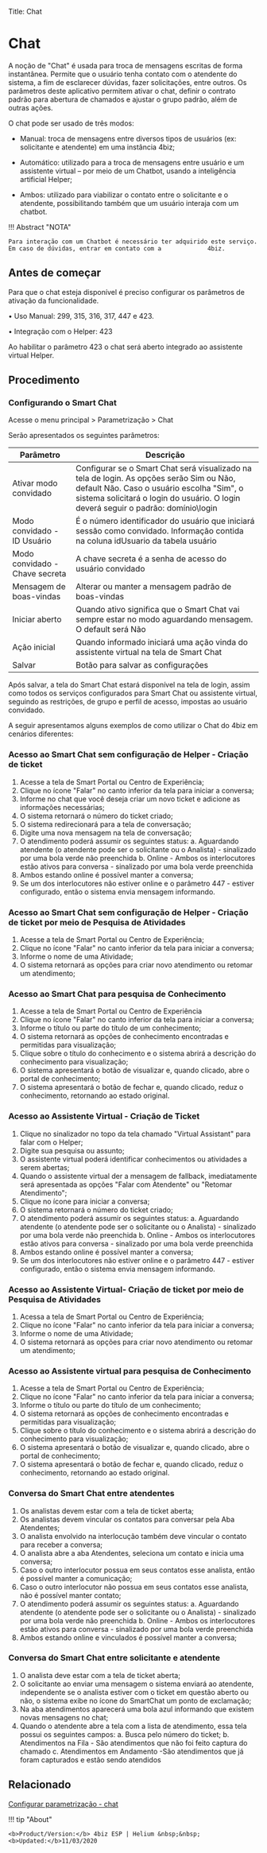 Title: Chat
# Chat

A noção de "Chat" é usada para troca de mensagens escritas de forma instantânea.
Permite que o usuário tenha contato com o atendente do sistema, a fim de
esclarecer dúvidas, fazer solicitações, entre outros. Os parâmetros deste
aplicativo permitem ativar o chat, definir o contrato padrão para abertura de
chamados e ajustar o grupo padrão, além de outras ações.

O chat pode ser usado de três modos:

-   Manual: troca de mensagens entre diversos tipos de usuários (ex: solicitante
    e atendente) em uma instância 4biz;

-   Automático: utilizado para a troca de mensagens entre usuário e um
    assistente virtual – por meio de um Chatbot, usando a inteligência
    artificial Helper;

-   Ambos: utilizado para viabilizar o contato entre o solicitante e o
    atendente, possibilitando também que um usuário interaja com um chatbot.

!!! Abstract "NOTA"
    
    Para interação com um Chatbot é necessário ter adquirido este serviço. Em caso de dúvidas, entrar em contato com a             4biz.

## Antes de começar

Para que o chat esteja disponível é preciso configurar os parâmetros de ativação da funcionalidade.

•	Uso Manual: 299, 315, 316, 317, 447 e 423.

•	Integração com o Helper: 423

Ao habilitar o parâmetro 423 o chat será aberto integrado ao assistente virtual Helper.

## Procedimento

### Configurando o Smart Chat

Acesse o menu principal > Parametrização > Chat

Serão apresentados os seguintes parâmetros:

|Parâmetro|Descrição|
|---------|---------|
|Ativar modo convidado| Configurar se o Smart Chat será visualizado na tela de login. As opções serão Sim ou Não, default Não. Caso o usuário escolha "Sim", o sistema solicitará o login do usuário. O login deverá seguir o padrão: domínio\\login|
|Modo convidado - ID Usuário| É o número identificador do usuário que iniciará sessão como convidado. Informação contida na coluna idUsuario da tabela usuário|
|Modo convidado - Chave secreta| A chave secreta é a senha de acesso do usuário convidado|
|Mensagem de boas-vindas| Alterar ou manter a mensagem padrão de boas-vindas|
|Iniciar aberto| Quando ativo significa que o Smart Chat vai sempre estar no modo aguardando mensagem. O default será Não|
|Ação inicial| Quando informado iniciará uma ação vinda do assistente virtual na tela de Smart Chat|
|Salvar| Botão para salvar as configurações|

Após salvar, a tela do Smart Chat estará disponível na tela de login, assim como todos os serviços configurados para Smart Chat ou assistente virtual, seguindo as restrições, de grupo e perfil de acesso, impostas ao usuário convidado.


A seguir apresentamos alguns exemplos de como utilizar o Chat do 4biz em cenários diferentes:

### Acesso ao Smart Chat sem configuração de Helper - Criação de ticket

1. Acesse a tela de Smart Portal ou Centro de Experiência;
2. Clique no ícone "Falar" no canto inferior da tela para iniciar a conversa;
3. Informe no chat que você deseja criar um novo ticket e adicione as informações necessárias;
4. O sistema retornará o número do ticket criado;
5. O sistema redirecionará para a tela de conversação;
6. Digite uma nova mensagem na tela de conversação;
7. O atendimento poderá assumir os seguintes status:
   a. Aguardando atendente (o atendente pode ser o solicitante ou o Analista) - sinalizado por uma bola verde não preenchida
   b. Online - Ambos os interlocutores estão ativos para conversa - sinalizado por uma bola verde preenchida
8. Ambos estando online é possível manter a conversa;
9. Se um dos interlocutores não estiver online e o parâmetro 447 - estiver configurado, então o sistema envia mensagem informando.

### Acesso ao Smart Chat sem configuração de Helper - Criação de ticket por meio de Pesquisa de Atividades

1. Acesse a tela de Smart Portal ou Centro de Experiência;
2. Clique no ícone "Falar" no canto inferior da tela para iniciar a conversa;
3. Informe o nome de uma Atividade;
4. O sistema retornará as opções para criar novo atendimento ou retomar um atendimento;

### Acesso ao Smart Chat para pesquisa de Conhecimento

1. Acesse a tela de Smart Portal ou Centro de Experiência
2. Clique no ícone "Falar" no canto inferior da tela para iniciar a conversa;
3. Informe o título ou parte do título de um conhecimento;
4. O sistema retornará as opções de conhecimento encontradas e permitidas para visualização;
5. Clique sobre o título do conhecimento e o sistema abrirá a descrição do conhecimento para visualização;
6. O sistema apresentará o botão de visualizar e, quando clicado, abre o portal de conhecimento;
7. O sistema apresentará o botão de fechar e, quando clicado, reduz o conhecimento, retornando ao estado original.

### Acesso ao Assistente Virtual - Criação de Ticket

1. Clique no sinalizador no topo da tela chamado "Virtual Assistant" para falar com o Helper;
2. Digite sua pesquisa ou assunto;
3. O assistente virtual poderá identificar conhecimentos ou atividades a serem abertas;
4. Quando o assistente virtual der a mensagem de fallback, imediatamente será apresentada as opções "Falar com Atendente" ou "Retomar Atendimento";
5. Clique no ícone para iniciar a conversa;
6. O sistema retornará o número do ticket criado;
7. O atendimento poderá assumir os seguintes status:
   a. Aguardando atendente (o atendente pode ser o solicitante ou o Analista) - sinalizado por uma bola verde não preenchida
   b. Online - Ambos os interlocutores estão ativos para conversa - sinalizado por uma bola verde preenchida
8. Ambos estando online é possível manter a conversa;
9. Se um dos interlocutores não estiver online e o parâmetro 447 - estiver configurado, então o sistema envia mensagem informando.

### Acesso ao Assistente Virtual- Criação de ticket por meio de Pesquisa de Atividades

1. Acessa a tela de Smart Portal ou Centro de Experiência;
2. Clique no ícone "Falar" no canto inferior da tela para iniciar a conversa;
3. Informe o nome de uma Atividade;
4. O sistema retornará as opções para criar novo atendimento ou retomar um atendimento;

### Acesso ao Assistente virtual para pesquisa de Conhecimento

1. Acesse a tela de Smart Portal ou Centro de Experiência;
2. Clique no ícone "Falar" no canto inferior da tela para iniciar a conversa;
3. Informe o título ou parte do título de um conhecimento;
4. O sistema retornará as opções de conhecimento encontradas e permitidas para visualização;
5. Clique sobre o título do conhecimento e o sistema abrirá a descrição do conhecimento para visualização;
6. O sistema apresentará o botão de visualizar e, quando clicado, abre o portal de conhecimento;
7. O sistema apresentará o botão de fechar e, quando clicado, reduz o conhecimento, retornando ao estado original.

### Conversa do Smart Chat entre atendentes

1. Os analistas devem estar com a tela de ticket aberta;
2. Os analistas devem vincular os contatos para conversar pela Aba Atendentes;
3. O analista envolvido na interlocução também deve vincular o contato para receber a conversa;
4. O analista abre a aba Atendentes, seleciona um contato e inicia uma conversa;
5. Caso o outro interlocutor possua em seus contatos esse analista, então é possível manter a comunicação;
6. Caso o outro interlocutor não possua em seus contatos esse analista, não é possível manter contato;
7. O atendimento poderá assumir os seguintes status:
   a. Aguardando atendente (o atendente pode ser o solicitante ou o Analista) - sinalizado por uma bola verde não preenchida
   b. Online - Ambos os interlocutores estão ativos para conversa - sinalizado por uma bola verde preenchida
8. Ambos estando online e vinculados é possível manter a conversa;

### Conversa do Smart Chat entre solicitante e atendente

1. O analista deve estar com a tela de ticket aberta;
2. O solicitante ao enviar uma mensagem o sistema enviará ao atendente, independente se o analista estiver com o ticket em questão aberto ou não, o sistema exibe no ícone do SmartChat um ponto de exclamação;
3. Na aba atendimentos aparecerá uma bola azul informando que existem novas mensagens no chat;
4. Quando o atendente abre a tela com a lista de atendimento, essa tela possui os seguintes campos:
   a. Busca pelo número do ticket;
   b. Atendimentos na Fila - São atendimentos que não foi feito captura do chamado
   c. Atendimentos em Andamento -São atendimentos que já foram capturados e estão sendo atendidos

## Relacionado

[Configurar parametrização - chat](/pt-br/4biz-helium/platform-administration/parameters-list/configure-parametrization-chat.html)


!!! tip "About"

    <b>Product/Version:</b> 4biz ESP | Helium &nbsp;&nbsp;
    <b>Updated:</b>11/03/2020
